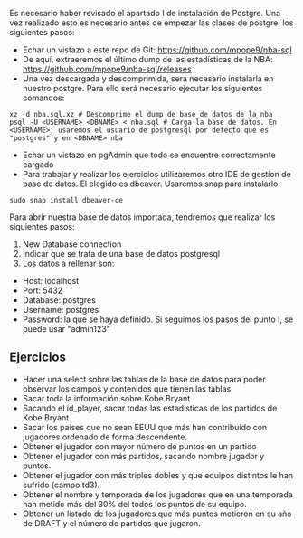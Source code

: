 Es necesario haber revisado el apartado I de instalación de Postgre. Una vez realizado esto es necesario antes de empezar las clases de postgre, los siguientes pasos:
- Echar un vistazo a este repo de Git: https://github.com/mpope9/nba-sql
- De aquí, extraeremos el último dump de las estadísticas de la NBA: https://github.com/mpope9/nba-sql/releases
- Una vez descargada y descomprimida, será necesario instalarla en nuestro postgre. Para ello será necesario ejecutar los siguientes comandos:
```
xz -d nba.sql.xz # Descomprime el dump de base de datos de la nba
psql -U <USERNAME> <DBNAME> < nba.sql # Carga la base de datos. En <USERNAME>, usaremos el usuario de postgresql por defecto que es "postgres" y en <DBNAME> nba 
```
- Echar un vistazo en pgAdmin que todo se encuentre correctamente cargado
- Para trabajar y realizar los ejercicios utilizaremos otro IDE de gestion de base de datos. El elegido es dbeaver. Usaremos snap para instalarlo: 
```
sudo snap install dbeaver-ce
```

Para abrir nuestra base de datos importada, tendremos que realizar los siguientes pasos:
1. New Database connection
2. Indicar que se trata de una base de datos postgresql
3. Los datos a rellenar son:
- Host: localhost
- Port: 5432
- Database: postgres
- Username: postgres
- Password: la que se haya definido. Si seguimos los pasos del punto I, se puede usar "admin123"


## Ejercicios

- Hacer una select sobre las tablas de la base de datos para poder observar los campos y contenidos que tienen las tablas
- Sacar toda la información sobre Kobe Bryant
- Sacando el id_player, sacar todas las estadisticas de los partidos de Kobe Bryant
- Sacar los paises que no sean EEUU que más han contribuido con jugadores ordenado de forma descendente.
- Obtener el jugador con mayor número de puntos en un partido
- Obtener el jugador con más partidos, sacando nombre jugador y puntos.
- Obtener el jugador con más triples dobles y que equipos distintos le han sufrido (campo td3).
- Obtener el nombre y temporada de los jugadores que en una temporada han metido más del 30% del todos los puntos de su equipo.
- Obtener un listado de los jugadores que más puntos metieron en su año de DRAFT y el número de partidos que jugaron.
